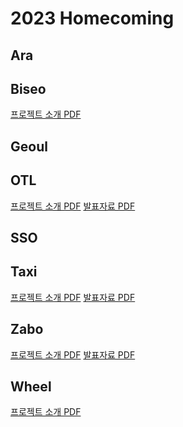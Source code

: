 # 2023 Homecoming

## Ara

<!-- [프로젝트 소개 PDF](/homecoming/2023/ara.pdf) -->
<!-- [발표자료 PDF](/homecoming/2023/ara.presentation.pdf) -->

## Biseo

[프로젝트 소개 PDF](/homecoming/2023/biseo.pdf)
<!-- [발표자료 PDF](/homecoming/2023/biseo.presentation.pdf) -->

## Geoul

<!-- [프로젝트 소개 PDF](/homecoming/2023/geoul.pdf) -->
<!-- [발표자료 PDF](/homecoming/2023/geoul.presentation.pdf) -->

## OTL

[프로젝트 소개 PDF](/homecoming/2023/otl.pdf)
[발표자료 PDF](/homecoming/2023/otl.presentation.pdf)

## SSO

<!-- [프로젝트 소개 PDF](/homecoming/2023/sso.pdf) -->
<!-- [발표자료 PDF](/homecoming/2023/sso.presentation.pdf) -->

## Taxi

[프로젝트 소개 PDF](/homecoming/2023/taxi.pdf)
[발표자료 PDF](/homecoming/2023/taxi.presentation.pdf)

## Zabo

[프로젝트 소개 PDF](/homecoming/2023/zabo.pdf)
[발표자료 PDF](/homecoming/2023/zabo.presentation.pdf)

## Wheel

[프로젝트 소개 PDF](/homecoming/2023/wheel.pdf)
<!-- [발표자료 PDF](/homecoming/2023/wheel.presentation.pdf) -->
